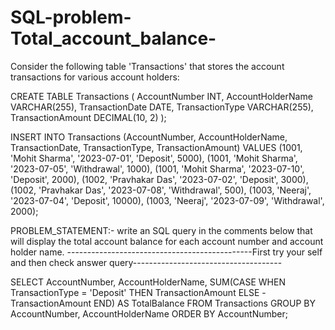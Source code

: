 # SQL-problem-Total_account_balance-

Consider the following table 'Transactions' that stores the account transactions for various account holders:

CREATE TABLE Transactions (
AccountNumber INT,
AccountHolderName VARCHAR(255),
TransactionDate DATE,
TransactionType VARCHAR(255),
TransactionAmount DECIMAL(10, 2)
);

INSERT INTO Transactions (AccountNumber, AccountHolderName, TransactionDate, TransactionType, TransactionAmount)
VALUES
(1001, 'Mohit Sharma', '2023-07-01', 'Deposit', 5000),
(1001, 'Mohit Sharma', '2023-07-05', 'Withdrawal', 1000),
(1001, 'Mohit Sharma', '2023-07-10', 'Deposit', 2000),
(1002, 'Pravhakar Das', '2023-07-02', 'Deposit', 3000),
(1002, 'Pravhakar Das', '2023-07-08', 'Withdrawal', 500),
(1003, 'Neeraj', '2023-07-04', 'Deposit', 10000),
(1003, 'Neeraj', '2023-07-09', 'Withdrawal', 2000);


PROBLEM_STATEMENT:- write an SQL query in the comments below that will display the total account balance for each account number and account holder name.
----------------------------------------------First try your self and then check answer query-------------------------------------

SELECT
  AccountNumber,
  AccountHolderName,
  SUM(CASE WHEN TransactionType = 'Deposit' THEN TransactionAmount ELSE -TransactionAmount END) AS TotalBalance
FROM
  Transactions
GROUP BY
  AccountNumber, AccountHolderName
ORDER BY
  AccountNumber;




